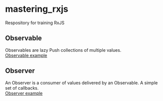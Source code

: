 # mastering_rxjs
Respository for training RxJS

## Observable
Observables are lazy Push collections of multiple values.\
[Observable example](./../src/observable.ts)

## Observer
An Observer is a consumer of values delivered by an Observable. A simple set of callbacks.\
[Observer example](./src/index.ts)